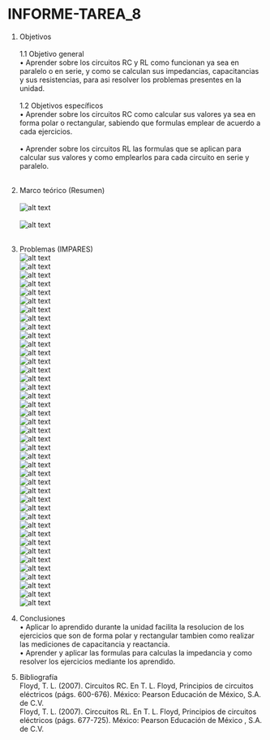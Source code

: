 # INFORME-TAREA_8
1. Objetivos   <br />  
1.1 Objetivo general<br />
•	Aprender sobre los circuitos RC y RL como funcionan ya sea en paralelo o en serie, y como se calculan sus impedancias, capacitancias y sus resistencias, para asi resolver los problemas presentes en la unidad. <br /><br />
1.2 Objetivos específicos<br />
•	Aprender sobre los circuitos RC como calcular sus valores ya sea en forma polar o rectangular, sabiendo que formulas emplear de acuerdo a cada ejercicios. <br /><br />
•	Aprender sobre los circuitos RL las formulas que se aplican para calcular sus valores y como emplearlos para cada circuito en serie y paralelo.<br /><br />
2. Marco teórico (Resumen)<br /><br />
![alt text](https://github.com/adtumbaco1/Informe-Tarea-8/blob/main/CIRCUITOS%20RC.png)<br /><br />
![alt text](https://github.com/adtumbaco1/Informe-Tarea-8/blob/main/CIRCUITOS%20RL.png)<br /><br />
3. Problemas (IMPARES)<br />
![alt text](https://github.com/adtumbaco1/Informe-Tarea-8/blob/main/15.1.PNG)<br />
![alt text](https://github.com/adtumbaco1/Informe-Tarea-8/blob/main/15.2.PNG)<br />
![alt text](https://github.com/adtumbaco1/Informe-Tarea-8/blob/main/15.3.PNG)<br />
![alt text](https://github.com/adtumbaco1/Informe-Tarea-8/blob/main/15.4.PNG)<br />
![alt text](https://github.com/adtumbaco1/Informe-Tarea-8/blob/main/15.5.PNG)<br />
![alt text](https://github.com/adtumbaco1/Informe-Tarea-8/blob/main/15.6.PNG)<br />
![alt text](https://github.com/adtumbaco1/Informe-Tarea-8/blob/main/15.7.PNG)<br />
![alt text](https://github.com/adtumbaco1/Informe-Tarea-8/blob/main/15.8.PNG)<br />
![alt text](https://github.com/adtumbaco1/Informe-Tarea-8/blob/main/15.9.PNG)<br />
![alt text](https://github.com/adtumbaco1/Informe-Tarea-8/blob/main/15.10.PNG)<br />
![alt text](https://github.com/adtumbaco1/Informe-Tarea-8/blob/main/15.11.PNG)<br />
![alt text](https://github.com/adtumbaco1/Informe-Tarea-8/blob/main/15.12.PNG)<br />
![alt text](https://github.com/adtumbaco1/Informe-Tarea-8/blob/main/15.13.PNG)<br />
![alt text](https://github.com/adtumbaco1/Informe-Tarea-8/blob/main/15.14.PNG)<br />
![alt text](https://github.com/adtumbaco1/Informe-Tarea-8/blob/main/15.15.PNG)<br />
![alt text](https://github.com/adtumbaco1/Informe-Tarea-8/blob/main/15.16.PNG)<br />
![alt text](https://github.com/adtumbaco1/Informe-Tarea-8/blob/main/15.17.PNG)<br />
![alt text](https://github.com/adtumbaco1/Informe-Tarea-8/blob/main/15.18.PNG)<br />
![alt text](https://github.com/adtumbaco1/Informe-Tarea-8/blob/main/15.19.PNG)<br />
![alt text](https://github.com/adtumbaco1/Informe-Tarea-8/blob/main/15.20.PNG)<br />
![alt text](https://github.com/adtumbaco1/Informe-Tarea-8/blob/main/15.21.PNG)<br />
![alt text](https://github.com/adtumbaco1/Informe-Tarea-8/blob/main/15.22.PNG)<br />
![alt text](https://github.com/adtumbaco1/Informe-Tarea-8/blob/main/15.23.PNG)<br />
![alt text](https://github.com/adtumbaco1/Informe-Tarea-8/blob/main/15.24.PNG)<br />
![alt text](https://github.com/adtumbaco1/Informe-Tarea-8/blob/main/15.25.PNG)<br />
![alt text](https://github.com/adtumbaco1/Informe-Tarea-8/blob/main/15.26.PNG)<br />
![alt text](https://github.com/adtumbaco1/Informe-Tarea-8/blob/main/15.27.PNG)<br />
![alt text](https://github.com/adtumbaco1/Informe-Tarea-8/blob/main/15.28.PNG)<br />
![alt text](https://github.com/adtumbaco1/Informe-Tarea-8/blob/main/15.29.PNG)<br />
![alt text](https://github.com/adtumbaco1/Informe-Tarea-8/blob/main/15.30.PNG)<br />
![alt text](https://github.com/adtumbaco1/Informe-Tarea-8/blob/main/15.31.PNG)<br />
![alt text](https://github.com/adtumbaco1/Informe-Tarea-8/blob/main/16.1.png)<br />
![alt text](https://github.com/adtumbaco1/Informe-Tarea-8/blob/main/16.2.png)<br />
![alt text](https://github.com/adtumbaco1/Informe-Tarea-8/blob/main/16.3.png)<br />
![alt text](https://github.com/adtumbaco1/Informe-Tarea-8/blob/main/16.4.png)<br />
![alt text](https://github.com/adtumbaco1/Informe-Tarea-8/blob/main/16.5.png)<br />
![alt text](https://github.com/adtumbaco1/Informe-Tarea-8/blob/main/16.6.png)<br />
![alt text](https://github.com/adtumbaco1/Informe-Tarea-8/blob/main/16.7.png)<br />
![alt text](https://github.com/adtumbaco1/Informe-Tarea-8/blob/main/16.8.png)<br />
![alt text](https://github.com/adtumbaco1/Informe-Tarea-8/blob/main/16.9.png)<br />
![alt text](https://github.com/adtumbaco1/Informe-Tarea-8/blob/main/16.10.png)<br />


5. Conclusiones <br />
•	Aplicar lo aprendido durante la unidad facilita la resolucion de los ejercicios que son de forma polar y rectangular tambien como realizar las mediciones de capacitancia y reactancia.<br />
•	Aprender y aplicar las formulas para calculas la impedancia y como resolver los ejercicios mediante los aprendido. <br />
6. Bibliografía <br />
Floyd, T. L. (2007). Circuitos RC. En T. L. Floyd, Principios de circuitos eléctricos (págs. 600-676). México: Pearson Educación de México, S.A. de C.V.<br />
Floyd, T. L. (2007). Circcuitos RL. En T. L. Floyd, Principios de circuitos eléctricos (págs. 677-725). México: Pearson Educación de México , S.A. de C.V.<br />
